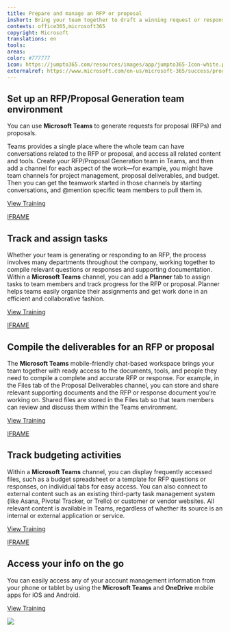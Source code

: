 ```yaml
---
title: Prepare and manage an RFP or proposal
inshort: Bring your team together to draft a winning request or response and earn a customer&#x2019;s future business.
contexts: office365,microsoft365
copyright: Microsoft
translations: en
tools: 
areas: 
color: #777777
icon: https://jumpto365.com/resources/images/app/jumpto365-Icon-white.png
externalref: https://www.microsoft.com/en-us/microsoft-365/success/productivitylibrary/prepare-and-manage-an-rfp-or-proposal
---
```


## Set up an RFP/Proposal Generation team environment

You can use **Microsoft Teams** to generate requests for proposal (RFPs) and proposals. 

Teams provides a single place where the whole team can have conversations related to the RFP or proposal, and access all related content and tools. Create your RFP/Proposal Generation team in Teams, and then add a channel for each aspect of the work—for example, you might have team channels for project management, proposal deliverables, and budget. Then you can get the teamwork started in those channels by starting conversations, and @mention specific team members to pull them in.

[View Training](https://support.office.com/article/Microsoft-Teams-Quick-Start-422bf3aa-9ae8-46f1-83a2-e65720e1a34d)

[IFRAME](https://www.microsoft.com/en-us/videoplayer/embed/RE1UzLu)

## Track and assign tasks

Whether your team is generating or responding to an RFP, the process involves many departments throughout the company, working together to compile relevant questions or responses and supporting documentation. Within a  **Microsoft Teams** channel, you can add a **Planner** tab to assign tasks to team members and track progress for the RFP or proposal. Planner helps teams easily organize their assignments and get work done in an efficient and collaborative fashion.

[View Training](https://support.office.com/article/Microsoft-Planner-help-4a9a13c6-3adf-4a60-a6fc-15c0b15e16fc)

[IFRAME](https://www.microsoft.com/en-us/videoplayer/embed/RE1TjRd)

## Compile the deliverables for an RFP or proposal

The **Microsoft Teams** mobile-friendly chat-based workspace brings your team together with ready access to the documents, tools, and people they need to compile a complete and accurate RFP or response.  For example, in the Files tab of the Proposal Deliverables channel, you can store and share relevant supporting documents and the RFP or response document you’re working on. Shared files are stored in the Files tab so that team members can review and discuss them within the Teams environment.

[View Training](https://support.office.com/article/Managing-files-in-Microsoft-Teams-c593c78a-27c4-4661-a598-682baa30ca7e)

[IFRAME](https://www.microsoft.com/en-us/videoplayer/embed/RE1UCoT)

## Track budgeting activities

Within a **Microsoft Teams**  channel, you can display frequently accessed files, such as a budget spreadsheet or a template for RFP questions or responses, on individual tabs for easy access. You can also connect to external content  such as an existing third-party task management system (like Asana, Pivotal Tracker, or Trello) or customer or vendor websites. All relevant content is available in Teams, regardless of whether its source is an internal or external application or service.

[View Training](https://support.office.com/article/Apps-services-and-plugins-in-Microsoft-Teams-cc1fba57-9900-4634-8306-2360a40c665b)

[IFRAME](https://www.microsoft.com/en-us/videoplayer/embed/RE1UzLj)

## Access your info on the go

You can easily access any of your account management information from your phone or tablet by using the **Microsoft Teams** and **OneDrive** mobile apps for iOS and Android. 

[View Training](https://teams.microsoft.com/downloads)

![](http://img-prod-cms-rt-microsoft-com.akamaized.net/cms/api/am/imageFileData/RE1YeAY?ver=6e7e)

